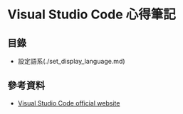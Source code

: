 Visual Studio Code 心得筆記
====

目錄
----
+ 設定語系(./set_display_language.md)

參考資料
---
+ [Visual Studio Code official website](https://code.visualstudio.com/)
